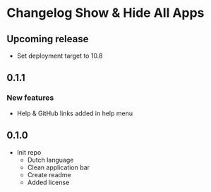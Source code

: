 #  Changelog Show & Hide All Apps

## Upcoming release
- Set deployment target to 10.8

## 0.1.1
### New features
- Help & GitHub links added in help menu

## 0.1.0
- Init repo
  - Dutch language
  - Clean application bar
  - Create readme
  - Added license

